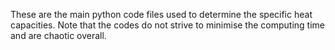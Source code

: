 These are the main python code files used to determine the specific heat capacities.
Note that the codes do not strive to minimise the computing time and are chaotic overall.
